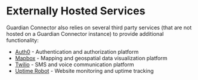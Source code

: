 # Externally Hosted Services

Guardian Connector also relies on several third party services (that are not hosted on a Guardian Connector instance) to provide additional functionality:

- [Auth0](./auth0/) - Authentication and authorization platform
- [Mapbox](./mapbox/) - Mapping and geospatial data visualization platform
- [Twilio](./twilio/) - SMS and voice communication platform
- [Uptime Robot](./uptime-robot/) - Website monitoring and uptime tracking